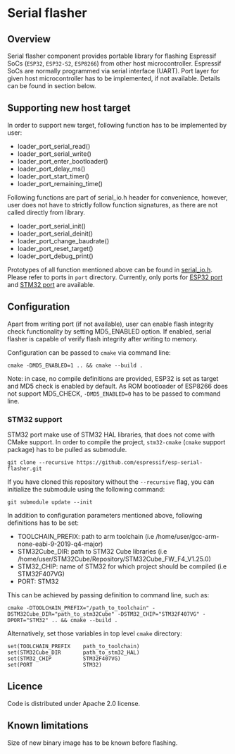 # Serial flasher

## Overview

Serial flasher component provides portable library for flashing Espressif SoCs (`ESP32`, `ESP32-S2`, `ESP8266`) from other host microcontroller. Espressif SoCs are normally programmed via serial interface (UART). Port layer for given host microcontroller has to be implemented, if not available. Details can be found in section below.

## Supporting new host target

In order to support new target, following function has to be implemented by user:

* loader_port_serial_read()
* loader_port_serial_write()
* loader_port_enter_bootloader()
* loader_port_delay_ms()
* loader_port_start_timer()
* loader_port_remaining_time()

Following functions are part of serial_io.h header for convenience, however, user does not have to strictly follow function signatures, as there are not called directly from library. 

* loader_port_serial_init()
* loader_port_serial_deinit()
* loader_port_change_baudrate()
* loader_port_reset_target()
* loader_port_debug_print()

Prototypes of all function mentioned above can be found in [serial_io.h](include/serial_io.h).
Please refer to ports in `port` directory. Currently, only ports for [ESP32 port](port/esp32_port.c) and [STM32 port](port/stm32_port.c) are available.

## Configuration

Apart from writing port (if not available), user can enable flash integrity check functionality by setting MD5_ENABLED option. If enabled, serial flasher is capable of verify flash integrity after writing to memory.

Configuration can be passed to `cmake` via command line:

```
cmake -DMD5_ENABLED=1 .. && cmake --build .
```

Note: in case, no compile definitions are provided, ESP32 is set as target and MD5 check is enabled by default. As ROM bootloader of ESP8266 does not support MD5_CHECK, `-DMD5_ENABLED=0` has to be passed to command line.

### STM32 support

STM32 port make use of STM32 HAL libraries, that does not come with CMake support. In order to compile the project, `stm32-cmake` (`cmake` support package) has to be pulled as submodule.

```
git clone --recursive https://github.com/espressif/esp-serial-flasher.git
```

If you have cloned this repository without the `--recursive` flag, you can initialize the  submodule using the following command:

```
git submodule update --init
```

In addition to configuration parameters mentioned above, following definitions has to be set:
* TOOLCHAIN_PREFIX: path to arm toolchain (i.e /home/user/gcc-arm-none-eabi-9-2019-q4-major)
* STM32Cube_DIR:    path to STM32 Cube libraries  (i.e /home/user/STM32Cube/Repository/STM32Cube_FW_F4_V1.25.0)
* STM32_CHIP:       name of STM32 for which project should be compiled  (i.e STM32F407VG)
* PORT:             STM32

This can be achieved by passing definition to command line, such as:

```
cmake -DTOOLCHAIN_PREFIX="/path_to_toolchain" -DSTM32Cube_DIR="path_to_stm32Cube" -DSTM32_CHIP="STM32F407VG" -DPORT="STM32" .. && cmake --build .
```
Alternatively, set those variables in top level `cmake` directory:

```
set(TOOLCHAIN_PREFIX    path_to_toolchain)
set(STM32Cube_DIR       path_to_stm32_HAL)
set(STM32_CHIP          STM32F407VG)
set(PORT                STM32)
```

## Licence

Code is distributed under Apache 2.0 license.

## Known limitations

Size of new binary image has to be known before flashing.